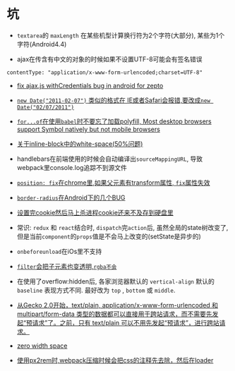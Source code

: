 # 坑

* `textarea`的 `maxLength` 在某些机型计算换行符为2个字符(大部分), 某些为1个字符(Android4.4)

* ajax在传含有中文的对象的时候如果不设置UTF-8可能会有签名错误

`contentType: "application/x-www-form-urlencoded;charset=UTF-8"`

* [fix ajax.js withCredentials bug in android for zepto](https://github.com/madrobby/zepto/pull/935)

* [`new Date("2011-02-07")` 类似的格式在 IE或者Safari会报错,要改成`new Date("02/07/2011")`](http://biostall.com/javascript-new-date-returning-nan-in-ie-or-invalid-date-in-safari)

* [`for...of`在使用`babel`时不要忘了加载polyfill, Most desktop browsers support Symbol natively but not mobile browsers](https://github.com/babel/babel/issues/1825)

* [关于inline-block中的white-space(50%问题)](https://css-tricks.com/fighting-the-space-between-inline-block-elements/)

* handlebars在前端使用的时候会自动编译出`sourceMappingURL`, 导致webpack里console.log追踪不到源文件

* [`position: fix`在chrome里,如果父元素有transform属性, `fix`属性失效](https://code.google.com/p/chromium/issues/detail?id=20574)

* [`border-radius`在Android下的几个BUG](http://www.css88.com/archives/5550)

* [设置完cookie然后马上杀进程cookie还来不及存到硬盘里](https://code.google.com/p/chromium/issues/detail?id=496564)

* 常识: `redux` 和 `react`结合时, `dispatch`完`action`后, 虽然全局的state树改变了, 但是当前`component`的`props`值是不会马上改变的(setState是异步的)

* `onbeforeunload`在iOs里不支持

* [`filter`会把子元素也变透明,`rgba不会`](https://css-tricks.com/rgba-browser-support/)

* 在使用了overflow:hidden后, 各家浏览器默认的 `vertical-align` 默认的 `baseline` 表现方式不同. 最好改为 `top` , `bottom` 或 `middle`.

* [从Gecko 2.0开始，text/plain, application/x-www-form-urlencoded 和 multipart/form-data 类型的数据都可以直接用于跨站请求，而不需要先发起“预请求”了。之前，只有 text/plain 可以不用先发起“预请求”，进行跨站请求。](https://developer.mozilla.org/zh-CN/docs/Web/HTTP/Access_control_CORS)

* [zero width space](https://www.google.com/search?{google:acceptedSuggestion}oq=%25E2%2580%258B&sourceid=chrome&ie=UTF-8&q=%25E2%2580%258B)

* [使用px2rem时,webpack压缩时候会把css的注释先去除，然后在loader](https://github.com/songsiqi/px2rem/issues/2)
